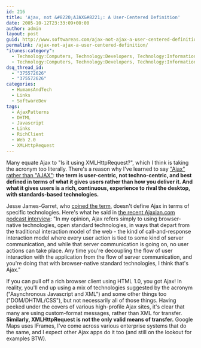 ```yaml
---
id: 216
title: 'Ajax, not &#8220;AJAX&#8221;: A User-Centered Definition'
date: 2005-10-12T23:33:09+00:00
author: admin
layout: post
guid: http://www.softwareas.com/ajax-not-ajax-a-user-centered-definition
permalink: /ajax-not-ajax-a-user-centered-definition/
"itunes:category":
  - Technology:Computers, Technology:Developers, Technology:Information
  - Technology:Computers, Technology:Developers, Technology:Information
dsq_thread_id:
  - "375572626"
  - "375572626"
categories:
  - HumansAndTech
  - Links
  - SoftwareDev
tags:
  - AjaxPatterns
  - DHTML
  - Javascript
  - Links
  - RichClient
  - Web 2.0
  - XMLHttpRequest
---
```

Many equate Ajax to "Is it using XMLHttpRequest?", which I think is taking the acronym too literally. There's a reason why I've learned to say ["Ajax" rather than "AJAX"](http://en.wikipedia.org/wiki/Talk:Ajax_%28programming%29/Archive_PageMove): **the term is user-centric, not techno-centric, and best defined in terms of what it gives users rather than how you deliver it. And what it gives users is a rich, continuous, experience to rival the desktop, with standards-based technologies.**

Jesse James-Garret, who [coined the term](http://www.adaptivepath.com/publications/essays/archives/000385.php), doesn't define Ajax in terms of specific technologies. Here's what he said in [the recent Ajaxian.com podcast interview](http://www.ajaxian.com/archives/2005/09/audible_ajax_ep.html):
"In my opinion, Ajax refers simply to using browser-native technologies, open standard technologies, in ways that depart from the traditional interaction model of the web - the kind of call-and-response interaction model where every user action is tied to some kind of server communication, and while that server communication is going on, no user actions can take place. Any time you're decoupling the flow of user interaction with the application from the flow of server communication,  and you're doing that with browser-native standard technologies, I think that's Ajax."

If you can pull off a rich browser client using HTML 1.0, you got Ajax! In reality, you'll end up using a mix of technologies suggested by the acronym ("Asynchronous Javascript and XML") and some other things too ("DOM/DHTML/CSS"), but not necessarily all of those things. Having peeked under the covers of various high-profile Ajax sites, it's clear that many are using custom-format messages, rather than XML for transfer. **Similarly, XMLHttpRequest is not the only valid means of transfer.** Google Maps uses IFrames, I've come across various enterprise systems that do the same, and I expect other Ajax apps do it too (and still on the lookout for examples BTW).<!--38fd8f947f92017b62252df4f108d6a7-->